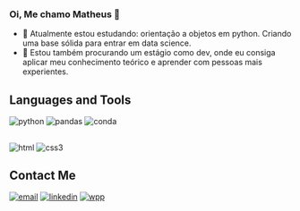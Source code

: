 ### Oi, Me chamo Matheus 👋

- 🌱 Atualmente estou estudando: orientação a objetos em python. Criando uma base sólida para entrar em data science.
- 👀 Estou também procurando um estágio como dev, onde eu consiga aplicar meu conhecimento teórico e aprender com pessoas mais experientes.

##

## Languages and Tools

![python](https://img.shields.io/badge/Python-3776AB?style=for-the-badge&logo=python&logoColor=white)
![pandas](https://img.shields.io/badge/Pandas-2C2D72?style=for-the-badge&logo=pandas&logoColor=white)
![conda](https://img.shields.io/badge/conda-342B029.svg?&style=for-the-badge&logo=anaconda&logoColor=white)
##
![html](https://img.shields.io/badge/HTML5-E34F26?style=for-the-badge&logo=html5&logoColor=white)
![css3](https://img.shields.io/badge/CSS3-1572B6?style=for-the-badge&logo=css3&logoColor=white)

## Contact Me
[![email](https://img.shields.io/badge/Gmail-D14836?style=for-the-badge&logo=gmail&logoColor=white)](mailto:matheusviscki@gmail.com)
[![linkedin](https://img.shields.io/badge/LinkedIn-0077B5?style=for-the-badge&logo=linkedin&logoColor=white)](linkedin.com/in/matheus-viscki-907390163)
[![wpp](https://img.shields.io/badge/WhatsApp-25D366?style=for-the-badge&logo=whatsapp&logoColor=white)](5541997669279)
